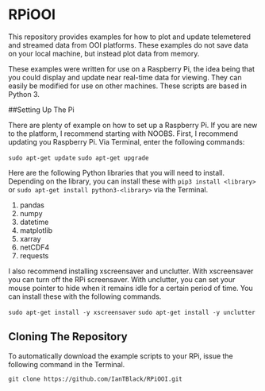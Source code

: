 # RPiOOI
This repository provides examples for how to plot and update telemetered and streamed data from OOI platforms.
These examples do not save data on your local machine, but instead plot data from memory.

These examples were written for use on a Raspberry Pi, the idea being that you could display and update near real-time data for viewing.
They can easily be modified for use on other machines. These scripts are based in Python 3.

##Setting Up The Pi

There are plenty of example on how to set up a Raspberry Pi. If you are new to the platform, I recommend starting with NOOBS.
First, I recommend updating you Raspberry Pi. Via Terminal, enter the following commands:

 `sudo apt-get update`
 `sudo apt-get upgrade`

Here are the following Python libraries that you will need to install. Depending on the library, you can install these with `pip3 install <library>` or `sudo apt-get install python3-<library>` via the Terminal.

1. pandas
2. numpy
3. datetime
4. matplotlib
5. xarray
6. netCDF4
7. requests

I also recommend installing xscreensaver and unclutter. With xscreensaver you can turn off the RPi screensaver. With unclutter, you can set your mouse pointer to hide when it remains idle for a certain period of time. You can install these with the following commands.

`sudo apt-get install -y xscreensaver`
`sudo apt-get install -y unclutter`

## Cloning The Repository

To automatically download the example scripts to your RPi, issue the following command in the Terminal.

`git clone https://github.com/IanTBlack/RPiOOI.git`
